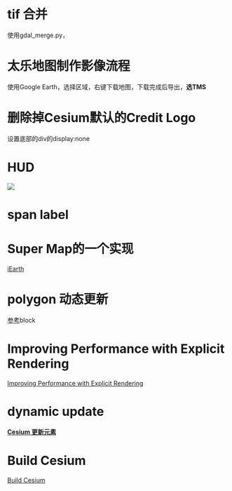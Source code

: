 # tif 合并
使用gdal_merge.py，


# 太乐地图制作影像流程
使用Google Earth，选择区域，右键下载地图，下载完成后导出，**选TMS**

# 删除掉Cesium默认的Credit Logo
设置底部的div的display:none

# HUD
![](https://discourse-cdn-sjc1.com/infiniteflight/uploads/default/original/3X/3/8/381094e24c219cd04754fe79d99ef57610f5ce52.jpeg)

# span label


# Super Map的一个实现
[iEarth](https://www.supermapol.com/earth/)

# polygon 动态更新
[参考](https://groups.google.com/forum/#!msg/cesium-dev/DG-pNzHlxWM/2mhApQbMBgAJ)block

# Improving Performance with Explicit Rendering
[Improving Performance with Explicit Rendering](https://cesium.com/blog/2018/01/24/cesium-scene-rendering-performance/)

# dynamic update 
[**Cesium 更新元素**](https://groups.google.com/d/msg/cesium-dev/BqhefLtPsLg/wuyomU3hhOcJ)

# Build Cesium
[Build Cesium](https://groups.google.com/d/msg/cesium-dev/0XA8qWPQfRE/ToVW8pFvCAAJ)
